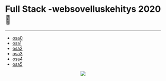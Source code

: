 # Full Stack -websovelluskehitys 2020 :space_invader:
***

- [osa0](https://github.com/kriskrok/fullstack2020/tree/master/week0)
- [osa1](https://github.com/kriskrok/fullstack2020/tree/master/week1)
- [osa2](https://github.com/kriskrok/fullstack2020/tree/master/week2)
- [osa3](https://github.com/kriskrok/fullstack2020week3)
- [osa4](https://github.com/kriskrok/fullstack2020/tree/master/week4)
- [osa5](https://github.com/kriskrok/fullstack2020/tree/master/week5)

<p align="center">
  <img src="https://teeshirtpalace-production.s3.amazonaws.com/spree/images/LLM696-BLACK-HPOST/large/LLM696-BLACK-HPOST.jpg">
</p>

